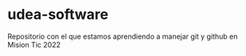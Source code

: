 # udea-software
Repositorio con el que estamos aprendiendo a manejar git y github en Mision Tic 2022
